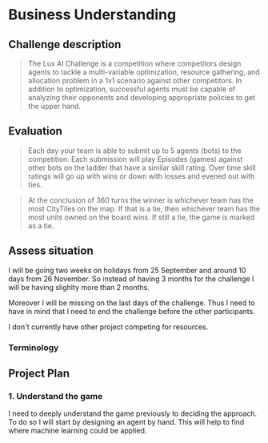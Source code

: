 # Business Understanding

<!--- --->

## Challenge description

<!--- Look at the challenge description, understand the goal of the challenge
and write it here with your own words. Use images if they improve the explanation--->

> The Lux AI Challenge is a competition where competitors design agents to tackle a multi-variable optimization, resource gathering, and allocation problem in a 1v1 scenario against other competitors. In addition to optimization, successful agents must be capable of analyzing their opponents and developing appropriate policies to get the upper hand.

## Evaluation

<!--- Understand the metric used on the challenge, write it here and study
the characteristics of the metric --->

> Each day your team is able to submit up to 5 agents (bots) to the competition. Each submission will play Episodes (games) against other bots on the ladder that have a similar skill rating. Over time skill ratings will go up with wins or down with losses and evened out with ties.

<!--- --->

> At the conclusion of 360 turns the winner is whichever team has the most CityTiles on the map. If that is a tie, then whichever team has the most units owned on the board wins. If still a tie, the game is marked as a tie.

## Assess situation

<!---This task involves more detailed fact-finding about all of the resources,
constraints, assumptions, and other factors that should be considered in determining
the data analysis goal and project plan

* timeline. Is there any week where I could not work on the challenge?
* resources. Is there any other project competing for resources?
* other projects. May I have other more interesting projects in the horizon?
 --->

I will be going two weeks on holidays from 25 September and around 10 days from 26 November. So instead
of having 3 months for the challenge I will be having slighlty more than 2 months.

Moreover I will be missing on the last days of the challenge. Thus I need to have in mind that I need to
end the challenge before the other participants.

I don't currently have other project competing for resources.

### Terminology

<!--- Sometimes the field of the challenge has specific terms, if that is the
case write them here, otherwise delete this section.--->

## Project Plan

<!--- Write initial ideas for the project. This is just initial thoughts,
during the challenge I will have a better understanding of the project and
with better information I could decide other actions not considered here.--->

### 1. Understand the game

I need to deeply understand the game previously to deciding the approach. To do so I will start by
designing an agent by hand. This will help to find where machine learning could be applied.
